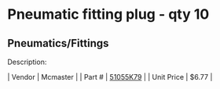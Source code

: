 # Pneumatic fitting plug - qty 10
## Pneumatics/Fittings
Description: 	 

| Vendor | Mcmaster | 
| Part # | [51055K79](http://www.mcmaster.com/) | 
| Unit Price | $6.77 | 
